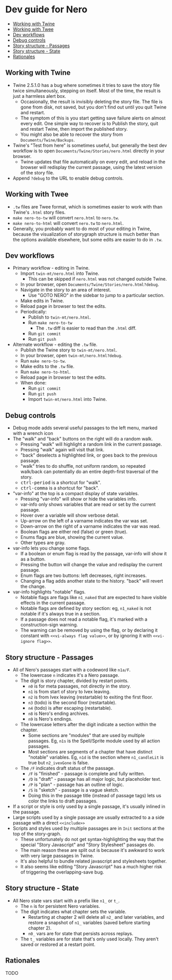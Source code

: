 # Dev guide for Nero <!-- omit in toc -->

- [Working with Twine](#working-with-twine)
- [Working with Twee](#working-with-twee)
- [Dev workflows](#dev-workflows)
- [Debug controls](#debug-controls)
- [Story structure - Passages](#story-structure---passages)
- [Story structure - State](#story-structure---state)
- [Rationales](#rationales)

## Working with Twine

- Twine 2.5.1.0 has a bug where sometimes it tries to save the story file
  twice simultaneously, stepping on itself. Most of the time, the result
  is just a harmless alert box.
  - Occasionally, the result is invisibly deleting the story file.
    The file is gone from disk, not saved, but you don't find out until
    you quit Twine and restart.
  - The symptom of this is you start getting save failure alerts on almost
    every edit. One simple way to recover is to Publish the story, quit
    and restart Twine, then import the published story.
  - You might also be able to recover the story from `Documents/Twine/Backups`.
- Twine's "Test from here" is sometimes useful, but generally the best dev
  workflow is to open `Documents/Twine/Stories/nero.html` directly
  in your browser.
  - Twine updates that file automatically on every edit,
    and reload in the browser will redisplay the current passage,
    using the latest version of the story file.
- Append `?debug` to the URL to enable debug controls.

## Working with Twee

- `.tw` files are Twee format, which is sometimes easier to work with than
  Twine's `.html` story files.
- `make nero-to-tw` will convert `nero.html` to `nero.tw`.
- `make nero-to-html` will convert `nero.tw` to `nero.html`.
- Generally, you probably want to do most of your editing in Twine,
  because the visualization of storygraph structure is much better than the
  options available elsewhere, but some edits are easier to do in `.tw`.

## Dev workflows

- Primary workflow - editing in Twine.
  - Import `twin-mt/nero.html` into Twine.
    - This can be skipped if `nero.html` was not changed outside Twine.
  - In your browser, open `Documents/Twine/Stories/nero.html?debug`.
  - Navigate in the story to an area of interest.
    - Use "GOTO NERO" in the sidebar to jump to a particular section.
  - Make edits in Twine.
  - Reload page in browser to test the edits.
  - Periodically:
    - Publish to `twin-mt/nero.html`.
    - Run `make nero-to-tw`
      - The `.tw` diff is easier to read than the `.html` diff.
    - Run `git commit`
    - Run `git push`
- Alternate workflow - editing the `.tw` file.
  - Publish the Twine story to `twin-mt/nero.html`.
  - In your browser, open `twin-mt/nero.html?debug`.
  - Run `make nero-to-tw`.
  - Make edits to the `.tw` file.
  - Run `make nero-to-html`.
  - Reload page in browser to test the edits.
  - When done:
    - Run `git commit`
    - Run `git push`
    - Import `twin-mt/nero.html` into Twine.

## Debug controls

- Debug mode adds several useful passages to the left menu, marked with a
  wrench icon
- The "walk" and "back" buttons on the right will do a random walk.
  - Pressing "walk" will highlight a random link in the current passage.
  - Pressing "walk" again will visit that link.
  - "back" deselects a highlighted link, or goes back to the previous passage.
  - "walk" tries to do shuffle, not uniform random, so repeated walk/back can
    potentially do an entire depth-first traversal of the story.
  - <kbd>ctrl-period</kbd> is a shortcut for "walk".
  - <kbd>ctrl-comma</kbd> is a shortcut for "back".
- "var-info" at the top is a compact display of state variables.
  - Pressing "var-info" will show or hide the variables info.
  - var-info only shows variables that are read or set by the current passage.
  - Hover over a variable will show verbose detail.
  - Up-arrow on the left of a varname indicates the var was set.
  - Down-arrow on the right of a varname indicates the var was read.
  - Boolean flags are either red (false) or green (true).
  - Enums flags are blue, showing the current value.
  - Other types are gray.
- var-info lets you change some flags.
  - If a boolean or enum flag is read by the passage, var-info will show it as
    a button.
  - Pressing the button will change the value and redisplay the current passage.
  - Enum flags are two buttons: left decreases, right increases.
  - Changing a flag adds another state to the history.
    "back" will revert the change.
- var-info highlights "notable" flags.
  - Notable flags are flags like `n1_naked` that are expected to have visible
    effects in the current passage.
  - Notable flags are defined by story section: eg, `n1_naked` is not notable
    if it's always true in a section.
  - If a passage does not read a notable flag, it's marked with a
    construction-sign warning.
  - The warning can be removed by using the flag,
    or by declaring it constant with <nobr>`<<vi-always flag value>>`</nobr>,
    or by ignoring it with <nobr>`<<vi-ignore flag>>`</nobr>.

## Story structure - Passages
- All of Nero's passages start with a codeword like `n1a/F`.
  - The lowercase `n` indicates it's a Nero passage.
  - The digit is story chapter, divided by restart points.
    - `n0` is for meta passages, not directly in the story.
    - `n1` is from start of story to Ivex leaving.
    - `n2` is from Ivex leaving (restartable) to exiting the first floor.
    - `n3` (todo) is the second floor (restartable).
    - `n4` (todo) is after escaping (restartable).
    - `n8` is Nero's ending archives.
    - `n9` is Nero's endings.
  - The lowercase letters after the digit indicate a section within the chapter.
    - Some sections are "modules" that are used by multiple passages.
      Eg, `n1s` is the Spell/Sprite module used by all action passages.
    - Most sections are segments of a chapter that have distinct "notable"
      variables. Eg, `n1d` is the section where `n1_candleLit` is true
      but `n2_ivexGone` is false.
  - The `/F` indicates draft status of the passage.
    - `/F` is "finished" - passage is complete and fully written.
    - `/D` is "draft" - passage has all major logic, but placeholder text.
    - `/P` is "plan" - passage has an outline of logic.
    - `/S` is "sketch" - passage is a vague sketch.
    - Doing this in the passage title (instead of passage tags) lets us
      color the links to draft passages.
- If a script or style is only used by a single passage, it's usually inlined
  in the passage.
- Large scripts used by a single passage are usually extracted to a
  a side passage with a direct `<<include>>`
- Scripts and styles used by multiple passages are in `Init` sections at
  the top of the story-graph.
  - These unfortunately do not get syntax-highlighting the way that the
    special "Story Javascript" and "Story Stylesheet" passages do.
  - The main reason these are split out is because it's awkward to work with
    very large passages in Twine.
  - It's also helpful to bundle related javascript and stylesheets together.
  - It also seems like editing "Story Javascript" has a much higher risk of
    triggering the overlapping-save bug.

## Story structure - State
- All Nero state vars start with a prefix like `n1_` or `t_`.
  - The `n` is for persistent Nero variables.
  - The digit indicates what chapter sets the variable.
    - Restarting at chapter 2 will delete all `n2_` and later variables,
      and restore a snapshot of `n1_` variables
      (saved before starting chapter 2).
    - `n0_` vars are for state that persists across replays.
  - The `t_` variables are for state that's only used locally. They aren't
    saved or restored at a restart point.

## Rationales
TODO
